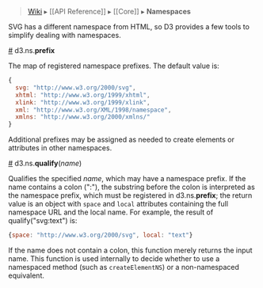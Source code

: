 > [Wiki](Home) ▸ [[API Reference]] ▸ [[Core]] ▸ **Namespaces**

SVG has a different namespace from HTML, so D3 provides a few tools to simplify dealing with namespaces.

<a name="prefix" href="Namespaces#wiki-prefix">#</a> d3.ns.<b>prefix</b>

The map of registered namespace prefixes. The default value is:

```javascript
{
  svg: "http://www.w3.org/2000/svg",
  xhtml: "http://www.w3.org/1999/xhtml",
  xlink: "http://www.w3.org/1999/xlink",
  xml: "http://www.w3.org/XML/1998/namespace",
  xmlns: "http://www.w3.org/2000/xmlns/"
}
```

Additional prefixes may be assigned as needed to create elements or attributes in other namespaces.

<a name="qualify" href="Namespaces#wiki-qualify">#</a> d3.ns.<b>qualify</b>(<i>name</i>)

Qualifies the specified *name*, which may have a namespace prefix. If the name contains a colon (":"), the substring before the colon is interpreted as the namespace prefix, which must be registered in d3.ns.**prefix**; the return value is an object with `space` and `local` attributes containing the full namespace URL and the local name. For example, the result of qualify("svg:text") is:

```javascript
{space: "http://www.w3.org/2000/svg", local: "text"}
```

If the name does not contain a colon, this function merely returns the input name. This function is used internally to decide whether to use a namespaced method (such as `createElementNS`) or a non-namespaced equivalent.